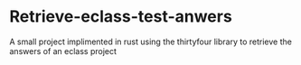 # Retrieve-eclass-test-anwers
A small project implimented in rust using the thirtyfour library to retrieve the answers of an eclass project 
